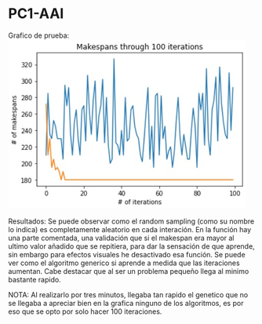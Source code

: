 # PC1-AAI

Grafico de prueba:
![alt text](https://raw.githubusercontent.com/Frany-oss/PC1-AAI/main/Grafico.jpg)

Resultados: 
Se puede observar como el random sampling (como su nombre lo indica) es completamente aleatorio en cada interación. En la función hay una parte comentada, una validación que si el makespan era mayor al ultimo valor añadido que se repitiera, para dar la sensación de que aprende, sin embargo para efectos visuales he desactivado esa función. Se puede ver como el algoritmo generico si aprende a medida que las iteraciones aumentan. Cabe destacar que al ser un problema pequeño llega al minimo bastante rapido.

NOTA: Al realizarlo por tres minutos, llegaba tan rapido el genetico que no se llegaba a apreciar bien en la grafica ninguno de los algoritmos, es por eso que se opto por solo hacer 100 iteraciones.
